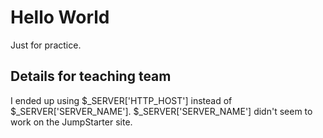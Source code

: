 # Hello World

Just for practice.

## Details for teaching team
I ended up using $_SERVER['HTTP_HOST'] instead of $_SERVER['SERVER_NAME']. $_SERVER['SERVER_NAME'] didn't seem to work on the JumpStarter site.


